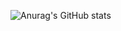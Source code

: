 ![Anurag's GitHub stats](https://github-readme-stats.vercel.app/api?username=Hurlang&show_icons=true&theme=buefy)
 
 
